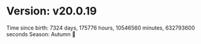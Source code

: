 # Version: v20.0.19
Time since birth: 7324 days, 175776 hours, 10546560 minutes, 632793600 seconds
Season: Autumn 🍁
